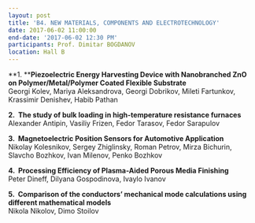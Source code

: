 ```yaml
---
layout: post
title: 'B4. NEW MATERIALS, COMPONENTS AND ELECTROTECHNOLOGY'
date: 2017-06-02 11:00:00
end-date: '2017-06-02 12:30 PM'
participants: Prof. Dimitar BOGDANOV
location: Hall B
---
```



**1.&nbsp;****Piezoelectric Energy Harvesting Device with Nanobranched ZnO on Polymer/Metal/Polymer Coated Flexible Substrate**
<br>Georgi Kolev, Mariya Aleksandrova, Georgi Dobrikov, Mileti Fartunkov, Krassimir Denishev, Habib Pathan

**2.&nbsp; The study of bulk loading in high-temperature resistance furnaces**
<br>Alexander Antipin, Vasiliy Frizen, Fedor Tarasov, Fedor Sarapulov

**3.&nbsp; Magnetoelectric Position Sensors for Automotive Application**
<br>Nikolay Kolesnikov, Sergey Zhiglinsky, Roman Petrov, Mirza Bichurin, Slavcho Bozhkov, Ivan Milenov, Penko Bozhkov

**4.&nbsp; Processing Efficiency of Plasma-Aided Porous Media Finishing**
<br>Peter Dineff, Dilyana Gospodinova, Ivaylo Ivanov

**5.&nbsp; Comparison of the conductors’ mechanical mode calculations using different mathematical models**
<br>Nikola Nikolov, Dimo Stoilov